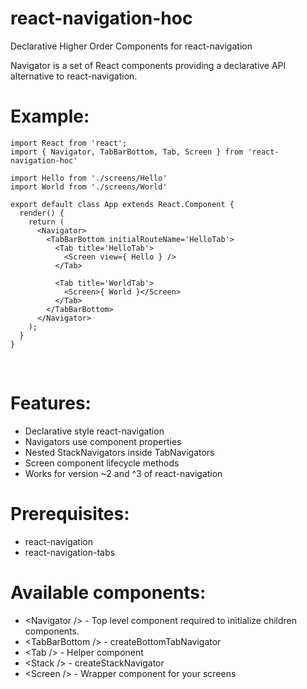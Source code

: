 # react-navigation-hoc
Declarative Higher Order Components for react-navigation

Navigator is a set of React components providing a declarative API alternative to react-navigation.

# Example: #

    import React from 'react';
    import { Navigator, TabBarBottom, Tab, Screen } from 'react-navigation-hoc'
    
    import Hello from './screens/Hello'
    import World from './screens/World'
    
    export default class App extends React.Component {
      render() {
        return (
          <Navigator>
            <TabBarBottom initialRouteName='HelloTab'>
              <Tab title='HelloTab'>
                <Screen view={ Hello } />
              </Tab>
    
              <Tab title='WorldTab'>
                <Screen>{ World }</Screen>
              </Tab>
            </TabBarBottom>
          </Navigator>
        );
      }
    }

<br>

# Features: #
- Declarative style react-navigation
- Navigators use component properties
- Nested StackNavigators inside TabNavigators
- Screen component lifecycle methods
- Works for version ~2 and ^3 of react-navigation

# Prerequisites: #
- react-navigation
- react-navigation-tabs

# Available components: #
- \<Navigator /> - Top level component required to initialize children components.
- \<TabBarBottom /> - createBottomTabNavigator
- \<Tab /> - Helper component
- \<Stack /> - createStackNavigator
- \<Screen /> - Wrapper component for your screens
